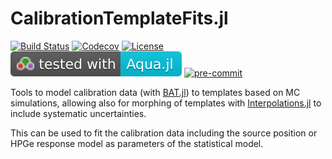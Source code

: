 # CalibrationTemplateFits.jl

[![Build Status](https://github.com/tdixon97/CalibrationTemplateFits/workflows/CI/badge.svg)](https://github.com/tdixon97/CalibrationTemplateFits/actions/workflows/ci.yml)
[![Codecov](https://codecov.io/gh/tdixon97/CalibrationTemplateFits.jl/branch/master/graph/badge.svg)](https://codecov.io/gh/tdixon97/CalibrationTemplateFits.jl)
[![License](http://img.shields.io/badge/license-MIT-brightgreen.svg?style=flat)](LICENSE.md)
[![Aqua QA](https://raw.githubusercontent.com/JuliaTesting/Aqua.jl/master/badge.svg)](https://github.com/JuliaTesting/Aqua.jl)
[![pre-commit](https://img.shields.io/badge/pre--commit-enabled-brightgreen?logo=pre-commit)](https://github.com/pre-commit/pre-commit)

Tools to model calibration data (with [BAT.jl](https://bat.github.io/BAT.jl/stable/)) to templates based on MC simulations, allowing also for morphing of templates with [Interpolations.jl](https://juliamath.github.io/Interpolations.jl/stable/) to include systematic uncertainties.

This can be used to fit the calibration data including the source position or HPGe response model as parameters of the statistical model.
